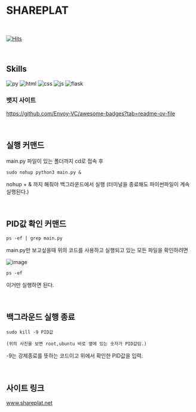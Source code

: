 # SHAREPLAT  
<br>

[![Hits](https://hits.seeyoufarm.com/api/count/incr/badge.svg?url=https%3A%2F%2Fgithub.com%2Fseonguk0893%2Fshareplat.git&count_bg=%233088E9&title_bg=%23D3CBCB&icon=&icon_color=%23E7E7E7&title=person&edge_flat=false)](https://hits.seeyoufarm.com)

<br>


## Skills

![py](https://img.shields.io/badge/Python-3776AB?style=for-the-badge&logo=python&logoColor=white) ![html](https://img.shields.io/badge/HTML-239120?style=for-the-badge&logo=html5&logoColor=white) ![css](https://img.shields.io/badge/CSS-239120?&style=for-the-badge&logo=css3&logoColor=white) ![js](https://img.shields.io/badge/JavaScript-F7DF1E?style=for-the-badge&logo=JavaScript&logoColor=white) ![flask](https://img.shields.io/badge/Flask-000000?style=for-the-badge&logo=flask&logoColor=white)

### 뱃지 사이트
https://github.com/Envoy-VC/awesome-badges?tab=readme-ov-file

<br>

## 실행 커맨드

main.py 파일이 있는 폴더까지 cd로 접속 후

```
sudo nohup python3 main.py &
```

nohup + & 까지 해줘야 백그라운드에서 실행 (터미널을 종료해도 파이썬파일이 계속 실행된다.)

<br> 

## PID값 확인 커맨드

```
ps -ef | grep main.py
```

main.py만 보고싶을때 위의 코드를 사용하고 실행되고 있는 모든 파일을 확인하려면

![image](https://github.com/seonguk0893/shareplat/assets/145532557/7f4f7423-3b79-413d-a830-5765e9255b69)

```
ps -ef 
```
이거만 실행하면 된다.

<br>  

## 백그라운드 실행 종료

```
sudo kill -9 PID값

(위의 사진을 보면 root,ubuntu 바로 옆에 있는 숫자가 PID값임.)
```

-9는 강제종료를 뜻하는 코드이고 위에서 확인한 PID값을 입력.

<br>

## 사이트 링크

www.shareplat.net

